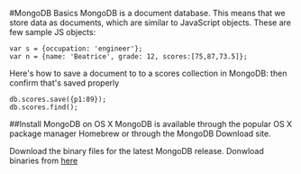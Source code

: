 #MongoDB Basics
MongoDB is a document database. This means that we store data as
documents, which are similar to JavaScript objects. These are few sample JS objects:

```
var s = {occupation: 'engineer'};
var n = {name: 'Beatrice', grade: 12, scores:[75,87,73.5]};
```
Here's how to save a document to to a scores collection in MongoDB: then confirm that's saved properly
```
db.scores.save({p1:89});
db.scores.find();
```
##Install MongoDB on OS X
MongoDB is available through the popular OS X package manager Homebrew or through the MongoDB Download site.

Download the binary files for the latest MongoDB release.
Donwload binaries from [here](https://mongodb.org/downloads)

